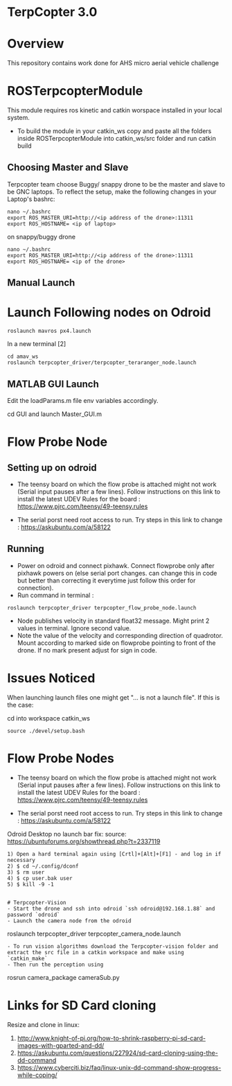 # TerpCopter 3.0

# Overview
This repository contains work done for AHS micro aerial vehicle challenge 

# ROSTerpcopterModule
This module requires ros kinetic and catkin worspace installed in your local
system. 

- To build the module in your catkin_ws copy and paste all the folders inside
 ROSTerpcopterModule into catkin_ws/src folder and run catkin build 
 
 ## Choosing Master and Slave 
Terpcopter team choose Buggy/ snappy drone to be the master and slave to be GNC laptops. To reflect the setup, make the following changes in your Laptop's bashrc:
```
nano ~/.bashrc 
export ROS_MASTER_URI=http://<ip address of the drone>:11311
export ROS_HOSTNAME= <ip of laptop>
```
on snappy/buggy drone 
```
nano ~/.bashrc 
export ROS_MASTER_URI=http://<ip address of the drone>:11311
export ROS_HOSTNAME= <ip of the drone>
```

 ## Manual Launch 
 # Launch Following nodes on Odroid
```
roslaunch mavros px4.launch
```
In a new terminal [2]
```
cd amav_ws
roslaunch terpcopter_driver/terpcopter_teraranger_node.launch 
```
## MATLAB GUI Launch 
Edit the loadParams.m file env variables accordingly.

cd GUI and launch Master_GUI.m 

# Flow Probe Node

## Setting up on odroid
- The teensy board on which the flow probe is attached might not work (Serial input pauses after a few lines). Follow instructions on this link to install the latest UDEV Rules for the board : https://www.pjrc.com/teensy/49-teensy.rules

- The serial porst need root access to run. Try steps in this link to change : https://askubuntu.com/a/58122

## Running
- Power on odroid and connect pixhawk. Connect flowprobe only after pixhawk powers on (else serial port changes. can change this in code but better than correcting it everytime just follow this order for connection).
- Run command in terminal : 
```
roslaunch terpcopter_driver terpcopter_flow_probe_node.launch
```
- Node publishes velocity in standard float32 message. Might print 2 values in terminal. Ignore second value.
- Note the value of the velocity and corresponding direction of quadrotor. Mount according to marked side on flowprobe pointing to front of the drone. If no mark present adjust for sign in code.

# Issues Noticed

When launching launch files one might get "... is not a launch file". If this is the case: 

cd into workspace catkin_ws 

```
source ./devel/setup.bash 
```

# Flow Probe Nodes

- The teensy board on which the flow probe is attached might not work (Serial input pauses after a few lines). Follow instructions on this link to install the latest UDEV Rules for the board : https://www.pjrc.com/teensy/49-teensy.rules

- The serial porst need root access to run. Try steps in this link to change : https://askubuntu.com/a/58122


Odroid Desktop no launch bar fix: source: https://ubuntuforums.org/showthread.php?t=2337119
```
1) Open a hard terminal again using [Crtl]+[Alt]+[F1] - and log in if necessary
2) $ cd ~/.config/dconf
3) $ rm user
4) $ cp user.bak user
5) $ kill -9 -1


# Terpcopter-Vision
- Start the drone and ssh into odroid `ssh odroid@192.168.1.88` and password `odroid`
- Launch the camera node from the odroid 
```
roslaunch terpcopter_driver terpcopter_camera_node.launch
```
- To run vision algorithms download the Terpcopter-vision folder and extract the src file in a catkin workspace and make using `catkin_make`
- Then run the perception using 
```
rosrun camera_package cameraSub.py

# Links for SD Card cloning

Resize and clone in linux: 
1) http://www.knight-of-pi.org/how-to-shrink-raspberry-pi-sd-card-images-with-gparted-and-dd/
2) https://askubuntu.com/questions/227924/sd-card-cloning-using-the-dd-command
3) https://www.cyberciti.biz/faq/linux-unix-dd-command-show-progress-while-coping/


